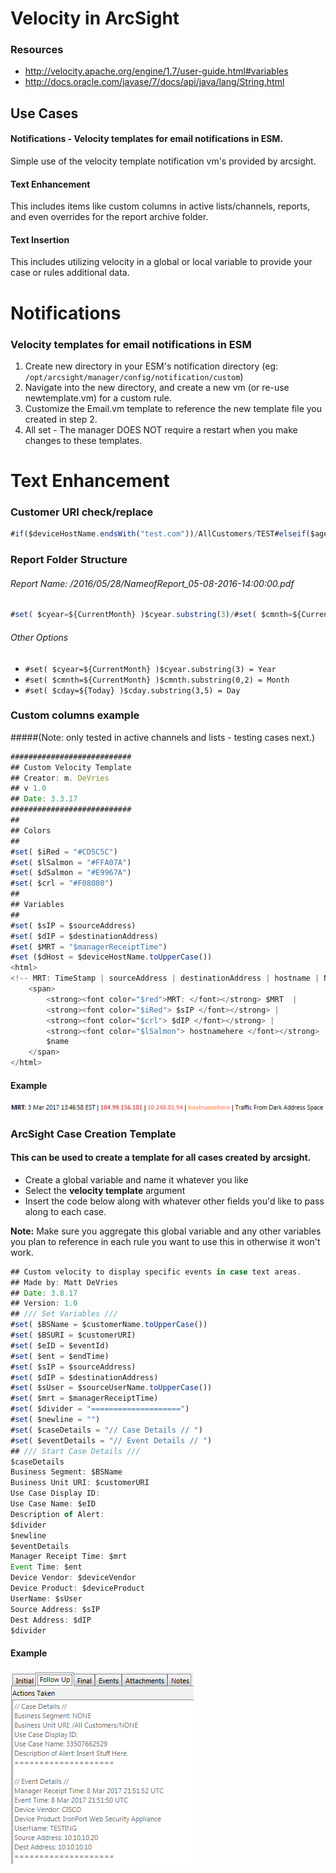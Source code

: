 # Velocity in ArcSight
### Resources
+ http://velocity.apache.org/engine/1.7/user-guide.html#variables
+ http://docs.oracle.com/javase/7/docs/api/java/lang/String.html

## Use Cases

#### Notifications - Velocity templates for email notifications in ESM.
Simple use of the velocity template notification vm's provided by arcsight.

#### Text Enhancement
This includes items like custom columns in active lists/channels, reports, and even overrides for the report archive folder.

#### Text Insertion
This includes utilizing velocity in a global or local variable to provide your case or rules additional data.  

# Notifications

### Velocity templates for email notifications in ESM
1. Create new directory in your ESM's notification directory (eg: `/opt/arcsight/manager/config/notification/custom`)
2. Navigate into the new directory, and create a new vm (or re-use newtemplate.vm) for a custom rule.
3. Customize the Email.vm template to reference the new template file you created in step 2.
4. All set - The manager DOES NOT require a restart when you make changes to these templates.

# Text Enhancement

### Customer URI check/replace
```javascript
#if($deviceHostName.endsWith("test.com"))/AllCustomers/TEST#elseif($agentHostName.endsWith("test.com"))/All Customers/CORP#end
```
### Report Folder Structure
###### Report Name: /2016/05/28/NameofReport_05-08-2016-14:00:00.pdf
```javascript
#set( $cyear=${CurrentMonth} )$cyear.substring(3)/#set( $cmnth=${CurrentMonth} )$cmnth.substring(0,2)/#set( $cday=${Today} )$cday.substring(3,5)/${ReportName}_${Now}
```
###### Other Options
+ `#set( $cyear=${CurrentMonth} )$cyear.substring(3) = Year`
+ `#set( $cmnth=${CurrentMonth} )$cmnth.substring(0,2) = Month`
+ `#set( $cday=${Today} )$cday.substring(3,5) = Day`

### Custom columns example
#####(Note: only tested in active channels and lists - testing cases next.)
```javascript
###########################
## Custom Velocity Template
## Creator: m. DeVries
## v 1.0
## Date: 3.3.17
###########################
##
## Colors
##
#set( $iRed = "#CD5C5C")
#set( $lSalmon = "#FFA07A")
#set( $dSalmon = "#E9967A")
#set( $crl = "#F08080")
##
## Variables
##
#set( $sIP = $sourceAddress)
#set( $dIP = $destinationAddress)
#set( $MRT = "$managerReceiptTime")
#set ($dHost = $deviceHostName.toUpperCase())
<html>
<!-- MRT: TimeStamp | sourceAddress | destinationAddress | hostname | Name -->
    <span>
        <strong><font color="$red">MRT: </font></strong> $MRT  |
        <strong><font color="$iRed"> $sIP </font></strong> |
        <strong><font color="$crl"> $dIP </font></strong> |
        <strong><font color="$lSalmon"> hostnamehere </font></strong> |
        $name
    </span>
</html>
```
#### Example
![alt text](https://github.com/Ayyyyyyyy/arcsight/blob/master/img/velocity_example1.png "velocity_example1.png")

### ArcSight Case Creation Template

#### This can be used to create a template for all cases created by arcsight.
+ Create a global variable and name it whatever you like
+ Select the **velocity template** argument
+ Insert the code below along with whatever other fields you'd like to pass along to each case.

**Note:** Make sure you aggregate this global variable and any other variables you plan to reference in each rule you want to use this in otherwise it won't work.

```javascript
## Custom velocity to display specific events in case text areas.
## Made by: Matt DeVries
## Date: 3.8.17
## Version: 1.0
## /// Set Variables ///
#set( $BSName = $customerName.toUpperCase())
#set( $BSURI = $customerURI)
#set( $eID = $eventId)
#set( $ent = $endTime)
#set( $sIP = $sourceAddress)
#set( $dIP = $destinationAddress)
#set( $sUser = $sourceUserName.toUpperCase())
#set( $mrt = $managerReceiptTime)
#set( $divider = "====================")
#set( $newline = "")
#set( $caseDetails = "// Case Details // ")
#set( $eventDetails = "// Event Details // ")
## /// Start Case Details ///
$caseDetails
Business Segment: $BSName
Business Unit URI: $customerURI
Use Case Display ID:
Use Case Name: $eID
Description of Alert:
$divider
$newline
$eventDetails
Manager Receipt Time: $mrt
Event Time: $ent
Device Vendor: $deviceVendor
Device Product: $deviceProduct
UserName: $sUser
Source Address: $sIP
Dest Address: $dIP
$divider
```
#### Example
![alt text](https://github.com/Ayyyyyyyy/arcsight/blob/master/img/velocity_case.png "velocity_case.png")
